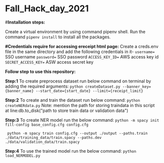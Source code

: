 # Fall_Hack_day_2021
 
 #**Installation steps:**
 
 Create a virtual environment by using command pipenv shell.
 Run the command `pipenv install` to install all the packages.
 
 **#Credentials require for accessing ereceipt html page:**
Create a creds.env file in the same directory and add the following credentials in it-
`username=` SSO username
`password=` SSO password
`ACCESS_KEY_ID=` AWS access key id
`SECRET_ACCESS_KEY=` ASW access secret key

**Follow step to use this repository:**

**Step:1** To create preprocess dataset run below command on terminal by adding the required arguments:
`python createDataset.py --banner_key={banner_name} --start_date={start_date} --limit={receipt_limit}`

**Step:2** To create and train the dataset run below command:
` python createNERdata.py `
 Note: mention the path for storing traindata in this script at line:db.to_disk("path to store train data or validation data")
 
 **Step:3** To create NER model run the below command:
 `python -m spacy init fill-config base_config.cfg config.cfg`
 
` python -m spacy train config.cfg --output ./output --paths.train ./data/training_data/train.spacy --paths.dev ./data/validation_data/train.spacy`
 
 **Step:4** To use the trained model run the below command:
 `python load_NERMODEL.py` 
 
